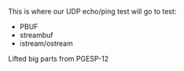 This is where our UDP echo/ping test will go to test:

* PBUF
* streambuf
* istream/ostream

Lifted big parts from PGESP-12
